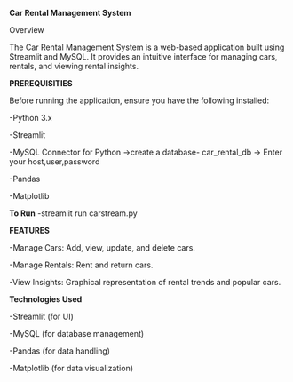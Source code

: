 **Car Rental Management System**

Overview

The Car Rental Management System is a web-based application built using Streamlit and MySQL. It provides an intuitive interface for managing cars, rentals, and viewing rental insights.

**PREREQUISITIES**

Before running the application, ensure you have the following installed:

-Python 3.x

-Streamlit

-MySQL Connector for Python
    ->create a database- car_rental_db
    -> Enter your host,user,password 

-Pandas

-Matplotlib

**To Run**
-streamlit run carstream.py



**FEATURES**

-Manage Cars: Add, view, update, and delete cars.

-Manage Rentals: Rent and return cars.

-View Insights: Graphical representation of rental trends and popular cars.

**Technologies Used**

-Streamlit (for UI)

-MySQL (for database management)

-Pandas (for data handling)

-Matplotlib (for data visualization)

